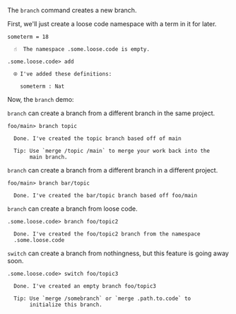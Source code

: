 The `branch` command creates a new branch.

First, we'll just create a loose code namespace with a term in it for later.

```unison
someterm = 18
```

```ucm
  ☝️  The namespace .some.loose.code is empty.

.some.loose.code> add

  ⍟ I've added these definitions:
  
    someterm : Nat

```
Now, the `branch` demo:

`branch` can create a branch from a different branch in the same project.

```ucm
foo/main> branch topic

  Done. I've created the topic branch based off of main
  
  Tip: Use `merge /topic /main` to merge your work back into the
       main branch.

```
`branch` can create a branch from a different branch in a different project.

```ucm
foo/main> branch bar/topic

  Done. I've created the bar/topic branch based off foo/main

```
`branch` can create a branch from loose code.

```ucm
.some.loose.code> branch foo/topic2

  Done. I've created the foo/topic2 branch from the namespace
  .some.loose.code

```
`switch` can create a branch from nothingness, but this feature is going away soon.

```ucm
.some.loose.code> switch foo/topic3

  Done. I've created an empty branch foo/topic3
  
  Tip: Use `merge /somebranch` or `merge .path.to.code` to
       initialize this branch.

```

